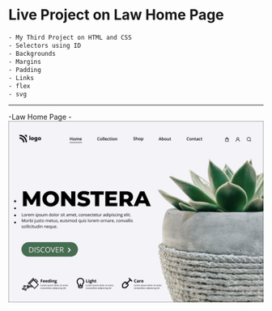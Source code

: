 # Live Project on Law Home Page
    - My Third Project on HTML and CSS
    - Selectors using ID
    - Backgrounds
    - Margins
    - Padding
    - Links
    - flex
    - svg

***
-Law Home Page
    -![Project 06](./6.png)
    

